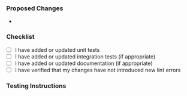 ### Proposed Changes

*

### Checklist

- [ ] I have added or updated unit tests
- [ ] I have added or updated integration tests (if appropriate)
- [ ] I have added or updated documentation (if appropriate)
- [ ] I have verified that my changes have not introduced new lint errors

### Testing Instructions

